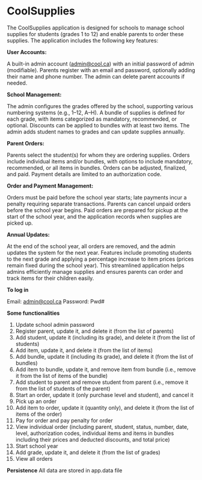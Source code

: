 # CoolSupplies
The CoolSupplies application is designed for schools to manage school supplies for students (grades 1 to 12) and enable parents to order these supplies. The application includes the following key features:

**User Accounts:**

A built-in admin account (admin@cool.ca) with an initial password of admin (modifiable).
Parents register with an email and password, optionally adding their name and phone number.
The admin can delete parent accounts if needed.

**School Management:**

The admin configures the grades offered by the school, supporting various numbering systems (e.g., 1–12, A–H).
A bundle of supplies is defined for each grade, with items categorized as mandatory, recommended, or optional.
Discounts can be applied to bundles with at least two items.
The admin adds student names to grades and can update supplies annually.

**Parent Orders:**

Parents select the student(s) for whom they are ordering supplies.
Orders include individual items and/or bundles, with options to include mandatory, recommended, or all items in bundles.
Orders can be adjusted, finalized, and paid. Payment details are limited to an authorization code.

**Order and Payment Management:**

Orders must be paid before the school year starts; late payments incur a penalty requiring separate transactions.
Parents can cancel unpaid orders before the school year begins.
Paid orders are prepared for pickup at the start of the school year, and the application records when supplies are picked up.

**Annual Updates:**

At the end of the school year, all orders are removed, and the admin updates the system for the next year.
Features include promoting students to the next grade and applying a percentage increase to item prices (prices remain fixed during the school year).
This streamlined application helps admins efficiently manage supplies and ensures parents can order and track items for their children easily.

**To log in**

Email: admin@cool.ca
Password: Pwd#

**Some functionalities**

1. Update school admin password
2. Register parent, update it, and delete it (from the list of parents)
3. Add student, update it (including its grade), and delete it (from the list of students)
4. Add item, update it, and delete it (from the list of items)
5. Add bundle, update it (including its grade), and delete it (from the list of bundles)
6. Add item to bundle, update it, and remove item from bundle (i.e., remove it from the list of items
of the bundle)
7. Add student to parent and remove student from parent (i.e., remove it from the list of students
of the parent)
8. Start an order, update it (only purchase level and student), and cancel it
9. Pick up an order
10. Add item to order, update it (quantity only), and delete it (from the list of items of the order)
11. Pay for order and pay penalty for order
12. View individual order (including parent, student, status, number, date, level, authorization codes,
individual items and items in bundles including their prices and deducted discounts, and total
price)
13. Start school year
14. Add grade, update it, and delete it (from the list of grades)
15. View all orders

**Persistence**
All data are stored in app.data file
